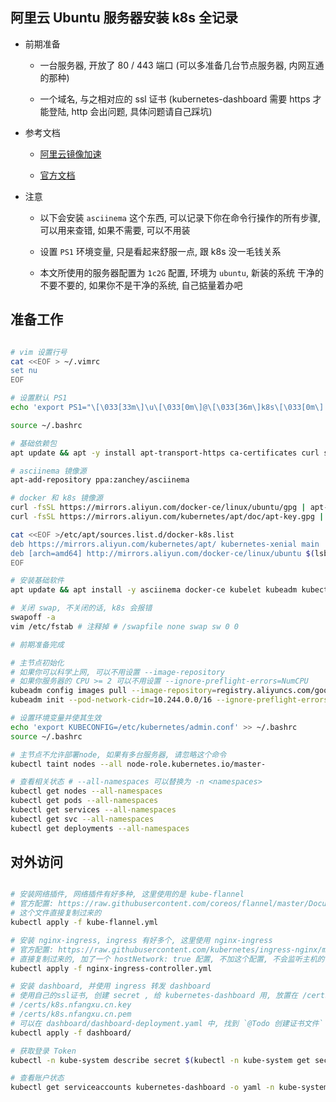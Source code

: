 ## 阿里云 Ubuntu 服务器安装 k8s 全记录

- 前期准备

    * 一台服务器, 开放了 80 / 443 端口 (可以多准备几台节点服务器, 内网互通的那种)
    
    * 一个域名, 与之相对应的 ssl 证书 (kubernetes-dashboard 需要 https 才能登陆, http 会出问题, 具体问题请自己踩坑)

- 参考文档

    * [阿里云镜像加速](https://cr.console.aliyun.com/cn-beijing/instances/mirrors)

    * [官方文档](https://kubernetes.io/zh/docs/)
    
- 注意

    * 以下会安装 `asciinema` 这个东西, 可以记录下你在命令行操作的所有步骤, 可以用来查错, 如果不需要, 可以不用装
    
    * 设置 `PS1` 环境变量, 只是看起来舒服一点, 跟 k8s 没一毛钱关系
    
    * 本文所使用的服务器配置为 `1c2G` 配置, 环境为 `ubuntu`, 新装的系统 干净的不要不要的, 如果你不是干净的系统, 自己掂量着办吧

## 准备工作

```bash

# vim 设置行号
cat <<EOF > ~/.vimrc
set nu
EOF

# 设置默认 PS1
echo 'export PS1="\[\033[33m\]\u\[\033[0m\]@\[\033[36m\]k8s\[\033[0m\]:\[\033[32m\]\W \[\033[0m\]$ "' >> ~/.bashrc

source ~/.bashrc

# 基础依赖包
apt update && apt -y install apt-transport-https ca-certificates curl software-properties-common

# asciinema 镜像源
apt-add-repository ppa:zanchey/asciinema

# docker 和 k8s 镜像源
curl -fsSL https://mirrors.aliyun.com/docker-ce/linux/ubuntu/gpg | apt-key add -
curl -fsSL https://mirrors.aliyun.com/kubernetes/apt/doc/apt-key.gpg | apt-key add -

cat <<EOF >/etc/apt/sources.list.d/docker-k8s.list
deb https://mirrors.aliyun.com/kubernetes/apt/ kubernetes-xenial main
deb [arch=amd64] http://mirrors.aliyun.com/docker-ce/linux/ubuntu $(lsb_release -cs) stable
EOF

# 安装基础软件
apt update && apt install -y asciinema docker-ce kubelet kubeadm kubectl

# 关闭 swap, 不关闭的话, k8s 会报错
swapoff -a
vim /etc/fstab # 注释掉 # /swapfile none swap sw 0 0

# 前期准备完成

# 主节点初始化
# 如果你可以科学上网, 可以不用设置 --image-repository 
# 如果你服务器的 CPU >= 2 可以不用设置 --ignore-preflight-errors=NumCPU
kubeadm config images pull --image-repository=registry.aliyuncs.com/google_containers
kubeadm init --pod-network-cidr=10.244.0.0/16 --ignore-preflight-errors=NumCPU --image-repository=registry.aliyuncs.com/google_containers

# 设置环境变量并使其生效
echo 'export KUBECONFIG=/etc/kubernetes/admin.conf' >> ~/.bashrc
source ~/.bashrc

# 主节点不允许部署node, 如果有多台服务器, 请忽略这个命令
kubectl taint nodes --all node-role.kubernetes.io/master-

# 查看相关状态 # --all-namespaces 可以替换为 -n <namespaces>
kubectl get nodes --all-namespaces 
kubectl get pods --all-namespaces 
kubectl get services --all-namespaces 
kubectl get svc --all-namespaces 
kubectl get deployments --all-namespaces 

```

## 对外访问

```bash

# 安装网络插件, 网络插件有好多种, 这里使用的是 kube-flannel
# 官方配置: https://raw.githubusercontent.com/coreos/flannel/master/Documentation/kube-flannel.yml
# 这个文件直接复制过来的
kubectl apply -f kube-flannel.yml

# 安装 nginx-ingress, ingress 有好多个, 这里使用 nginx-ingress
# 官方配置: https://raw.githubusercontent.com/kubernetes/ingress-nginx/master/deploy/static/mandatory.yaml
# 直接复制过来的, 加了一个 hostNetwork: true 配置, 不加这个配置, 不会监听主机的 80/443 端口
kubectl apply -f nginx-ingress-controller.yml

# 安装 dashboard, 并使用 ingress 转发 dashboard
# 使用自己的ssl证书, 创建 secret , 给 kubernetes-dashboard 用, 放置在 /certs 目录下
# /certs/k8s.nfangxu.cn.key
# /certs/k8s.nfangxu.cn.pem
# 可以在 dashboard/dashboard-deployment.yaml 中, 找到 `@Todo 创建证书文件` 自行更改
kubectl apply -f dashboard/

# 获取登录 Token
kubectl -n kube-system describe secret $(kubectl -n kube-system get secret | grep kubernetes-dashboard | awk '{print $1}')

# 查看账户状态
kubectl get serviceaccounts kubernetes-dashboard -o yaml -n kube-system
```
